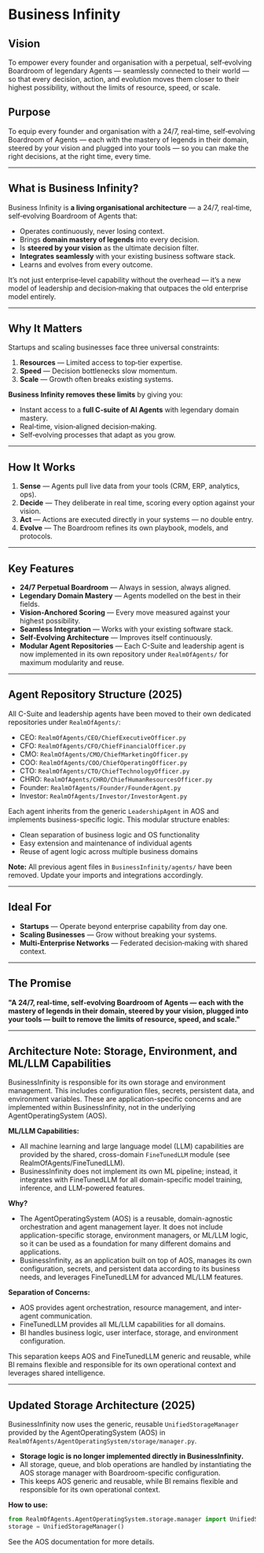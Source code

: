 # Business Infinity

## Vision
To empower every founder and organisation with a perpetual, self‑evolving Boardroom of legendary Agents — seamlessly connected to their world — so that every decision, action, and evolution moves them closer to their highest possibility, without the limits of resource, speed, or scale.

## Purpose
To equip every founder and organisation with a 24/7, real‑time, self‑evolving Boardroom of Agents — each with the mastery of legends in their domain, steered by your vision and plugged into your tools — so you can make the right decisions, at the right time, every time.

---

## What is Business Infinity?
Business Infinity is **a living organisational architecture** — a 24/7, real‑time, self‑evolving Boardroom of Agents that:
- Operates continuously, never losing context.
- Brings **domain mastery of legends** into every decision.
- Is **steered by your vision** as the ultimate decision filter.
- **Integrates seamlessly** with your existing business software stack.
- Learns and evolves from every outcome.

It’s not just enterprise‑level capability without the overhead — it’s a new model of leadership and decision‑making that outpaces the old enterprise model entirely.

---

## Why It Matters
Startups and scaling businesses face three universal constraints:
1. **Resources** — Limited access to top‑tier expertise.
2. **Speed** — Decision bottlenecks slow momentum.
3. **Scale** — Growth often breaks existing systems.

**Business Infinity removes these limits** by giving you:
- Instant access to a **full C‑suite of AI Agents** with legendary domain mastery.
- Real‑time, vision‑aligned decision‑making.
- Self‑evolving processes that adapt as you grow.

---

## How It Works
1. **Sense** — Agents pull live data from your tools (CRM, ERP, analytics, ops).
2. **Decide** — They deliberate in real time, scoring every option against your vision.
3. **Act** — Actions are executed directly in your systems — no double entry.
4. **Evolve** — The Boardroom refines its own playbook, models, and protocols.

---


## Key Features
- **24/7 Perpetual Boardroom** — Always in session, always aligned.
- **Legendary Domain Mastery** — Agents modelled on the best in their fields.
- **Vision‑Anchored Scoring** — Every move measured against your highest possibility.
- **Seamless Integration** — Works with your existing software stack.
- **Self‑Evolving Architecture** — Improves itself continuously.
- **Modular Agent Repositories** — Each C-Suite and leadership agent is now implemented in its own repository under `RealmOfAgents/` for maximum modularity and reuse.

---

## Agent Repository Structure (2025)

All C-Suite and leadership agents have been moved to their own dedicated repositories under `RealmOfAgents/`:

- CEO: `RealmOfAgents/CEO/ChiefExecutiveOfficer.py`
- CFO: `RealmOfAgents/CFO/ChiefFinancialOfficer.py`
- CMO: `RealmOfAgents/CMO/ChiefMarketingOfficer.py`
- COO: `RealmOfAgents/COO/ChiefOperatingOfficer.py`
- CTO: `RealmOfAgents/CTO/ChiefTechnologyOfficer.py`
- CHRO: `RealmOfAgents/CHRO/ChiefHumanResourcesOfficer.py`
- Founder: `RealmOfAgents/Founder/FounderAgent.py`
- Investor: `RealmOfAgents/Investor/InvestorAgent.py`

Each agent inherits from the generic `LeadershipAgent` in AOS and implements business-specific logic. This modular structure enables:
- Clean separation of business logic and OS functionality
- Easy extension and maintenance of individual agents
- Reuse of agent logic across multiple business domains

**Note:** All previous agent files in `BusinessInfinity/agents/` have been removed. Update your imports and integrations accordingly.

---

## Ideal For
- **Startups** — Operate beyond enterprise capability from day one.
- **Scaling Businesses** — Grow without breaking your systems.
- **Multi‑Enterprise Networks** — Federated decision‑making with shared context.

---

## The Promise
**"A 24/7, real‑time, self‑evolving Boardroom of Agents — each with the mastery of legends in their domain, steered by your vision, plugged into your tools — built to remove the limits of resource, speed, and scale."**

---

## Architecture Note: Storage, Environment, and ML/LLM Capabilities

BusinessInfinity is responsible for its own storage and environment management. This includes configuration files, secrets, persistent data, and environment variables. These are application-specific concerns and are implemented within BusinessInfinity, not in the underlying AgentOperatingSystem (AOS).

**ML/LLM Capabilities:**
- All machine learning and large language model (LLM) capabilities are provided by the shared, cross-domain `FineTunedLLM` module (see RealmOfAgents/FineTunedLLM).
- BusinessInfinity does not implement its own ML pipeline; instead, it integrates with FineTunedLLM for all domain-specific model training, inference, and LLM-powered features.

**Why?**
- The AgentOperatingSystem (AOS) is a reusable, domain-agnostic orchestration and agent management layer. It does not include application-specific storage, environment managers, or ML/LLM logic, so it can be used as a foundation for many different domains and applications.
- BusinessInfinity, as an application built on top of AOS, manages its own configuration, secrets, and persistent data according to its business needs, and leverages FineTunedLLM for advanced ML/LLM features.

**Separation of Concerns:**
- AOS provides agent orchestration, resource management, and inter-agent communication.
- FineTunedLLM provides all ML/LLM capabilities for all domains.
- BI handles business logic, user interface, storage, and environment configuration.

This separation keeps AOS and FineTunedLLM generic and reusable, while BI remains flexible and responsible for its own operational context and leverages shared intelligence.

---

## Updated Storage Architecture (2025)

BusinessInfinity now uses the generic, reusable `UnifiedStorageManager` provided by the AgentOperatingSystem (AOS) in `RealmOfAgents/AgentOperatingSystem/storage/manager.py`.

- **Storage logic is no longer implemented directly in BusinessInfinity.**
- All storage, queue, and blob operations are handled by instantiating the AOS storage manager with Boardroom-specific configuration.
- This keeps AOS generic and reusable, while BI remains flexible and responsible for its own operational context.

**How to use:**
```python
from RealmOfAgents.AgentOperatingSystem.storage.manager import UnifiedStorageManager
storage = UnifiedStorageManager()
```

See the AOS documentation for more details.